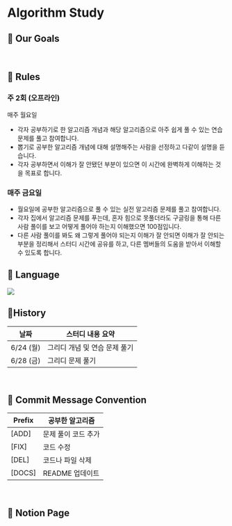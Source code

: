 # Algorithm Study

## 📍 Our Goals


</br>

## 📍 Rules

### 주 2회 (오프라인)

매주 월요일
- 각자 공부하기로 한 알고리즘 개념과 해당 알고리즘으로 아주 쉽게 풀 수 있는 연습 문제를 풀고 참여합니다.
- 뽑기로 공부한 알고리즘 개념에 대해 설명해주는 사람을 선정하고 다같이 설명을 듣습니다.
- 각자 공부하면서 이해가 잘 안됐던 부분이 있으면 이 시간에 완벽하게 이해하는 것을 목표로 합니다.

### 매주 금요일
- 월요일에 공부한 알고리즘으로 풀 수 있는 실전 알고리즘 문제를 풀고 참여합니다.
- 각자 집에서 알고리즘 문제를 푸는데, 혼자 힘으로 못풀더라도 구글링을 통해 다른 사람 풀이를 보고 어떻게 풀어야 하는지 이해했으면 100점입니다.
- 다른 사람 풀이를 봐도 왜 그렇게 풀어야 되는지 이해가 잘 안되면 이해가 잘 안되는 부분을 정리해서 스터디 시간에 공유를 하고, 다른 멤버들의 도움을 받아서 이해할 수 있도록 합니다.


## 📍 Language

<img src="https://img.shields.io/badge/Python-3776AB?style=for-the-badge&logo=python&logoColor=white">


</br>

## 📍History

| 날짜 | 스터디 내용 요약 |
| --- | --- |
| 6/24 (월) | 그리디 개념 및 연습 문제 풀기 |
| 6/28 (금) | 그리디 문제 풀기 |


</br>

## 📍 Commit Message Convention

| Prefix | 공부한 알고리즘 |
| --- | --- |
| [ADD] | 문제 풀이 코드 추가 |
| [FIX] | 코드 수정 |
| [DEL] | 코드나 파일 삭제 |
| [DOCS] | README 업데이트 |


<br>


## 📍 Notion Page



<br>